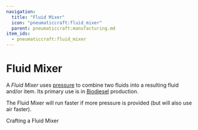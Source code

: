 ```yaml
---
navigation:
  title: "Fluid Mixer"
  icon: "pneumaticcraft:fluid_mixer"
  parent: pneumaticcraft:manufacturing.md
item_ids:
  - pneumaticcraft:fluid_mixer
---
```


# Fluid Mixer

A *Fluid Mixer* uses [pressure](../pressure.md) to combine two fluids into a resulting fluid and/or item. Its primary use is in [Biodiesel](../biodiesel.md) production.

The Fluid Mixer will run faster if more pressure is provided (but will also use air faster).

Crafting a Fluid Mixer

<Recipe id="pneumaticcraft:fluid_mixer" />

